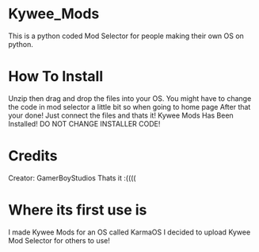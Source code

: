 # Kywee_Mods
This is a python coded Mod Selector for people making their own OS on python. 

# How To Install

Unzip then drag and drop the files into your OS.
You might have to change the code in mod selector a little bit so when going to home page
After that your done!
Just connect the files and thats it!
Kywee Mods Has Been Installed!
DO NOT CHANGE INSTALLER CODE!

# Credits

Creator: GamerBoyStudios
Thats it :((((

# Where  its first use is

I made Kywee Mods for an OS called KarmaOS
I decided to upload Kywee Mod Selector for others to use!

